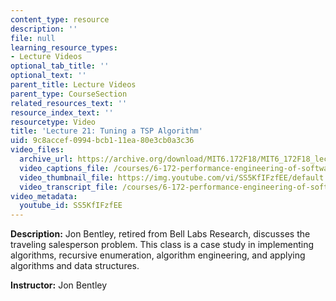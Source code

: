 ```yaml
---
content_type: resource
description: ''
file: null
learning_resource_types:
- Lecture Videos
optional_tab_title: ''
optional_text: ''
parent_title: Lecture Videos
parent_type: CourseSection
related_resources_text: ''
resource_index_text: ''
resourcetype: Video
title: 'Lecture 21: Tuning a TSP Algorithm'
uid: 9c8accef-0994-bcb1-11ea-80e3cb0a3c36
video_files:
  archive_url: https://archive.org/download/MIT6.172F18/MIT6_172F18_lecture_21_300k.mp4
  video_captions_file: /courses/6-172-performance-engineering-of-software-systems-fall-2018/2c31579982465c45b7e86b2016694854_SS5KfIFzfEE.vtt
  video_thumbnail_file: https://img.youtube.com/vi/SS5KfIFzfEE/default.jpg
  video_transcript_file: /courses/6-172-performance-engineering-of-software-systems-fall-2018/d1f6ff81160b449f9467f2c185530ea5_SS5KfIFzfEE.pdf
video_metadata:
  youtube_id: SS5KfIFzfEE
---
```


**Description:** Jon Bentley, retired from Bell Labs Research, discusses the traveling salesperson problem. This class is a case study in implementing algorithms, recursive enumeration, algorithm engineering, and applying algorithms and data structures.

**Instructor:** Jon Bentley